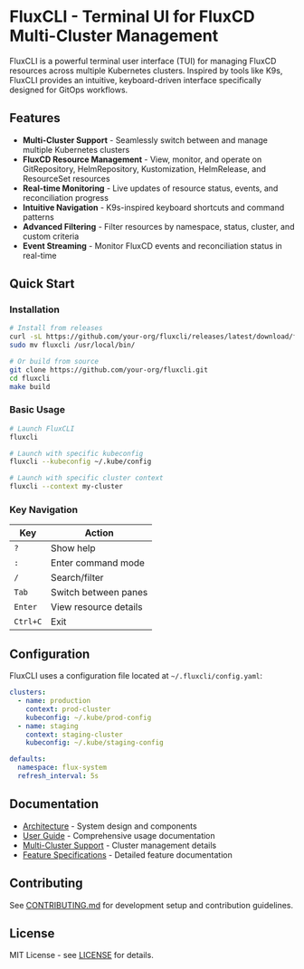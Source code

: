 # FluxCLI - Terminal UI for FluxCD Multi-Cluster Management

FluxCLI is a powerful terminal user interface (TUI) for managing FluxCD resources across multiple Kubernetes clusters. Inspired by tools like K9s, FluxCLI provides an intuitive, keyboard-driven interface specifically designed for GitOps workflows.

## Features

- **Multi-Cluster Support** - Seamlessly switch between and manage multiple Kubernetes clusters
- **FluxCD Resource Management** - View, monitor, and operate on GitRepository, HelmRepository, Kustomization, HelmRelease, and ResourceSet resources
- **Real-time Monitoring** - Live updates of resource status, events, and reconciliation progress
- **Intuitive Navigation** - K9s-inspired keyboard shortcuts and command patterns
- **Advanced Filtering** - Filter resources by namespace, status, cluster, and custom criteria
- **Event Streaming** - Monitor FluxCD events and reconciliation status in real-time

## Quick Start

### Installation

```bash
# Install from releases
curl -sL https://github.com/your-org/fluxcli/releases/latest/download/fluxcli-linux-amd64.tar.gz | tar xz
sudo mv fluxcli /usr/local/bin/

# Or build from source
git clone https://github.com/your-org/fluxcli.git
cd fluxcli
make build
```

### Basic Usage

```bash
# Launch FluxCLI
fluxcli

# Launch with specific kubeconfig
fluxcli --kubeconfig ~/.kube/config

# Launch with specific cluster context
fluxcli --context my-cluster
```

### Key Navigation

| Key | Action |
|-----|--------|
| `?` | Show help |
| `:` | Enter command mode |
| `/` | Search/filter |
| `Tab` | Switch between panes |
| `Enter` | View resource details |
| `Ctrl+C` | Exit |

## Configuration

FluxCLI uses a configuration file located at `~/.fluxcli/config.yaml`:

```yaml
clusters:
  - name: production
    context: prod-cluster
    kubeconfig: ~/.kube/prod-config
  - name: staging  
    context: staging-cluster
    kubeconfig: ~/.kube/staging-config

defaults:
  namespace: flux-system
  refresh_interval: 5s
```

## Documentation

- [Architecture](architecture.md) - System design and components
- [User Guide](user-guide.md) - Comprehensive usage documentation
- [Multi-Cluster Support](multi-cluster-support.md) - Cluster management details
- [Feature Specifications](specs/) - Detailed feature documentation

## Contributing

See [CONTRIBUTING.md](CONTRIBUTING.md) for development setup and contribution guidelines.

## License

MIT License - see [LICENSE](LICENSE) for details.